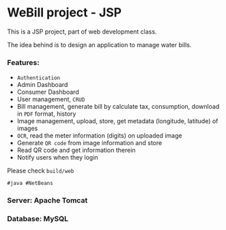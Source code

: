 # WeBill project - JSP

This is a JSP project, part of web development class.

The idea behind is to design an application to manage water bills.

### Features:

-   ```Authentication```
-   Admin Dashboard
-   Consumer Dashboard
-   User management, ```CRUD```
-   Bill management, generate bill by calculate tax, consumption, download in ```PDF``` format, history
-   Image management, upload, store, get metadata (longitude, latitude) of images
-   ```OCR```, read the meter information (digits) on uploaded image
-   Generate ```QR code``` from image information and store
-   Read QR code and get information therein
-   Notify users when they login

Please check ```build/web```

```#java #NetBeans```

### Server: Apache Tomcat
### Database: MySQL